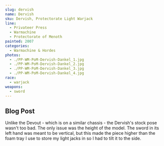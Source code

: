 ```yaml
---
slug: dervish
name: Dervish
sku: Dervish, Protectorate Light Warjack
line:
  - Privateer Press
  - Warmachine
  - Protectorate of Menoth
painted: 2007
categories:
  - Warmachine & Hordes
photos:
  - ./PP-WM-PoM-Dervish-Dankel_1.jpg
  - ./PP-WM-PoM-Dervish-Dankel_2.jpg
  - ./PP-WM-PoM-Dervish-Dankel_3.jpg
  - ./PP-WM-PoM-Dervish-Dankel_4.jpg
race:
  - warjack
weapons:
  - sword
---
```


## Blog Post

Unlike the Devout - which is on a similar chassis - the Dervish's stock pose wasn't too bad. The only issue was the height of the model. The sword in its left hand was meant to be vertical, but this made the piece higher than the foam tray I use to store my light jacks in so I had to tilt it to the side.
